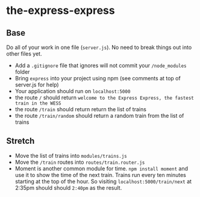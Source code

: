 # the-express-express

## Base

Do all of your work in one file (`server.js`). No need to break things out into other files yet.

- Add a `.gitignore` file that ignores will not commit your `/node_modules` folder
- Bring `express` into your project using npm (see comments at top of server.js for help)
- Your application should run on `localhost:5000`
- the route `/` should return `welcome to the Express Express, the fastest train in the WESS`
- the route `/train` should return return the list of trains
- the route `/train/random` should return a random train from the list of trains


## Stretch

- Move the list of trains into `modules/trains.js`
- Move the `/train` routes into `routes/train.router.js`
- Moment is another common module for time. `npm install moment` and use it to show the time of the next train. Trains run every ten minutes starting at the top of the hour. So visiting `localhost:5000/train/next` at 2:35pm should should `2:40pm` as the result.